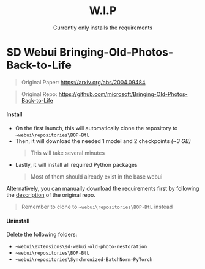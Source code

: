 ﻿<h1 align = "center">W.I.P</h1>
<p align = "center">Currently only installs the requirements</p>

# SD Webui Bringing-Old-Photos-Back-to-Life

> Original Paper: https://arxiv.org/abs/2004.09484

> Original Repo: https://github.com/microsoft/Bringing-Old-Photos-Back-to-Life

#### Install
- On the first launch, this will automatically clone the repository to `~webui\repositories\BOP-BtL`
- Then, it will download the needed 1 model and 2 checkpoints *(~3 GB)*
  > This will take several minutes
- Lastly, it will install all required Python packages
  > Most of them should already exist in the base webui

Alternatively, you can manually download the requirements first by following the [description](https://github.com/microsoft/Bringing-Old-Photos-Back-to-Life#installation) of the original repo.
> Remember to clone to `~webui\repositories\BOP-BtL` instead

#### Uninstall
Delete the following folders:
- `~webui\extensions\sd-webui-old-photo-restoration`
- `~webui\repositories\BOP-BtL`
- `~webui\repositories\Synchronized-BatchNorm-PyTorch`
